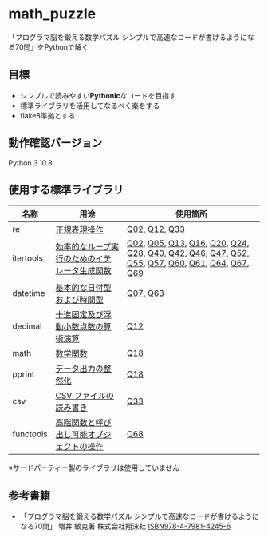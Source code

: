 # math_puzzle
「プログラマ脳を鍛える数学パズル シンプルで高速なコードが書けるようになる70問」をPythonで解く

## 目標
- シンプルで読みやすい**Pythonic**なコードを目指す
- 標準ライブラリを活用してなるべく楽をする
- flake8準拠とする

## 動作確認バージョン
Python 3.10.8

## 使用する標準ライブラリ
| 名称 | 用途 | 使用箇所 |
|---|---|---|
|re |[正規表現操作](https://docs.python.org/ja/3/library/re.html) | [Q02](https://github.com/y-tetsu/math_puzzle/blob/master/q02.py), [Q12](https://github.com/y-tetsu/math_puzzle/blob/master/q12.py), [Q33](https://github.com/y-tetsu/math_puzzle/blob/master/q33.py) |
|itertools |[効率的なループ実行のためのイテレータ生成関数](https://docs.python.org/ja/3/library/itertools.html) | [Q02](https://github.com/y-tetsu/math_puzzle/blob/master/q02.py), [Q05](https://github.com/y-tetsu/math_puzzle/blob/master/q05.py), [Q13](https://github.com/y-tetsu/math_puzzle/blob/master/q13.py), [Q16](https://github.com/y-tetsu/math_puzzle/blob/master/q16.py), [Q20](https://github.com/y-tetsu/math_puzzle/blob/master/q20.py), [Q24](https://github.com/y-tetsu/math_puzzle/blob/master/q24.py), [Q28](https://github.com/y-tetsu/math_puzzle/blob/master/q28.py), [Q40](https://github.com/y-tetsu/math_puzzle/blob/master/q40.py), [Q42](https://github.com/y-tetsu/math_puzzle/blob/master/q42.py), [Q46](https://github.com/y-tetsu/math_puzzle/blob/master/q46.py), [Q47](https://github.com/y-tetsu/math_puzzle/blob/master/q47.py), [Q52](https://github.com/y-tetsu/math_puzzle/blob/master/q52.py), [Q55](https://github.com/y-tetsu/math_puzzle/blob/master/q55.py), [Q57](https://github.com/y-tetsu/math_puzzle/blob/master/q57.py), [Q60](https://github.com/y-tetsu/math_puzzle/blob/master/q60.py), [Q61](https://github.com/y-tetsu/math_puzzle/blob/master/q61.py), [Q64](https://github.com/y-tetsu/math_puzzle/blob/master/q64.py), [Q67](https://github.com/y-tetsu/math_puzzle/blob/master/q67.py), [Q69](https://github.com/y-tetsu/math_puzzle/blob/master/q69.py) |
|datetime |[基本的な日付型および時間型](https://docs.python.org/ja/3/library/datetime.html) | [Q07](https://github.com/y-tetsu/math_puzzle/blob/master/q07.py), [Q63](https://github.com/y-tetsu/math_puzzle/blob/master/q63.py) |
|decimal |[十進固定及び浮動小数点数の算術演算](https://docs.python.org/ja/3/library/decimal.html) | [Q12](https://github.com/y-tetsu/math_puzzle/blob/master/q12.py) |
|math |[数学関数](https://docs.python.org/ja/3/library/math.html) | [Q18](https://github.com/y-tetsu/math_puzzle/blob/master/q18.py) |
|pprint |[データ出力の整然化](https://docs.python.org/ja/3/library/pprint.html) | [Q18](https://github.com/y-tetsu/math_puzzle/blob/master/q18.py) |
|csv |[CSV ファイルの読み書き](https://docs.python.org/ja/3/library/csv.html) | [Q33](https://github.com/y-tetsu/math_puzzle/blob/master/q33.py) |
|functools |[高階関数と呼び出し可能オブジェクトの操作](https://docs.python.org/ja/3/library/functools.html) | [Q68](https://github.com/y-tetsu/math_puzzle/blob/master/q68.py) |

※サードパーティー製のライブラリは使用していません

## 参考書籍
- 「プログラマ脳を鍛える数学パズル シンプルで高速なコードが書けるようになる70問」 増井 敏克著 株式会社翔泳社 [ISBN978-4-7981-4245-6](https://books.google.co.jp/books?id=dnzCCgAAQBAJ&pg=PA312&lpg=PA312&dq=ISBN978-4-7981-4245-6&source=bl&ots=AQYxdf9F9_&sig=ACfU3U0SOUkmrUcqSzOTBvrRH-gMlJ1wnA&hl=ja&sa=X&ved=2ahUKEwjXifW54eLpAhWTEqYKHQ9CBogQ6AEwAXoECAkQAQ#v=onepage&q=ISBN978-4-7981-4245-6&f=false)
